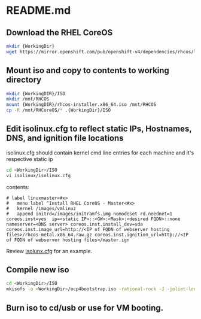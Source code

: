 # README.md

## Download the RHEL CoreOS 
```bash
mkdir {WorkingDir}
wget https://mirror.openshift.com/pub/openshift-v4/dependencies/rhcos/latest/latest/rhcos-installer.x86_64.iso
```

## Mount iso and copy to contents to working directory
```bash
mkdir {WorkingDIR}/ISO
mkdir /mnt/RHCOS
mount {WorkingDIR}/rhcos-installer.x86_64.iso /mnt/RHCOS
cp -R /mnt/RHCoreOS/* .{WorkingDir}/ISO
```
## Edit isolinux.cfg to reflect static IPs, Hostnames, DNS, and ignition file locations
isolinux.cfg should contain kernel cmd line entries for each machine and it's respective static ip
```bash
cd <WorkingDir>/ISO
vi isolinux/isolinux.cfg
```
contents:
```
# label linuxmaster<#x>
#   menu label ^Install RHEL CoreOS - Master<#x>
#   kernel /images/vmlinuz
#   append initrd=/images/initramfs.img nomodeset rd.neednet=1 coreos.inst=yes  ip=<static IP>::<GW>:<Mask>:<desired FQDN>::none nameserver=<DNS server> coreos.inst.install_dev=sda coreos.inst.image_url=http://<IP of FQDN of webserver hosting files>/rhcos-metal.x86_64.raw.gz coreos.inst.ignition_url=http://<IP of FQDN of webserver hosting files>/master.ign
```
Review [isolunx.cfg](./isolunux.cfg) for an example.
## Compile new iso
```bash
cd <WorkingDir>/ISO
mkisofs -o <WorkingDir>/ocp4bootstrap.iso -rational-rock -J -joliet-long -eltorito-boot isolinux/isolinux.bin -eltorito-catalog isolinux/boot.cat -no-emul-boot -boot-load-size 4 -boot-info-table .
```
## Burn iso to cd/usb or use for VM booting.
